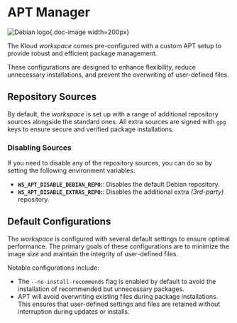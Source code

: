 # APT Manager

![Debian logo](/icons/debian.svg){.doc-image width=200px}

The Kloud *workspace* comes pre-configured with a custom APT setup to provide robust and
efficient package management.

These configurations are designed to enhance flexibility, reduce unnecessary
installations, and prevent the overwriting of user-defined files.

## Repository Sources

By default, the *workspace* is set up with a range of additional repository sources
alongside the standard ones.
All extra sources are signed with `gpg` keys to ensure secure and verified package
installations.

### Disabling Sources

If you need to disable any of the repository sources, you can do so by setting the
following environment variables:

- **`WS_APT_DISABLE_DEBIAN_REPO`:**: Disables the default Debian repository.
- **`WS_APT_DISABLE_EXTRAS_REPO`:**: Disables the additional extra *(3rd-party)* repository.

## Default Configurations

The *workspace* is configured with several default settings to ensure optimal performance.
The primary goals of these configurations are to minimize the image size and maintain the
integrity of user-defined files.

Notable configurations include:

- The `--no-install-recommends` flag is enabled by default to avoid the installation of
  recommended but unnecessary packages.
- APT will avoid overwriting existing files during package installations.
  This ensures that user-defined settings and files are retained without interruption
  during updates or installs.
